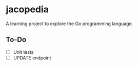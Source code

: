 # jacopedia
A learning project to explore the Go programming language.

## To-Do
- [ ] Unit tests
- [ ] UPDATE endpoint
